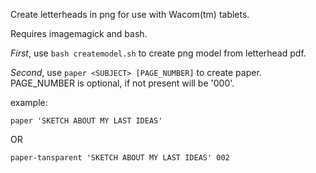 Create letterheads in png for use with Wacom(tm) tablets.

Requires imagemagick and bash.

*First*, use `bash createmodel.sh` to create png model from letterhead pdf.

*Second*, use `paper <SUBJECT> [PAGE_NUMBER]` to create paper. PAGE_NUMBER is optional, if not present will be '000'.

example:

`paper 'SKETCH ABOUT MY LAST IDEAS'`

OR

`paper-tansparent 'SKETCH ABOUT MY LAST IDEAS' 002`



